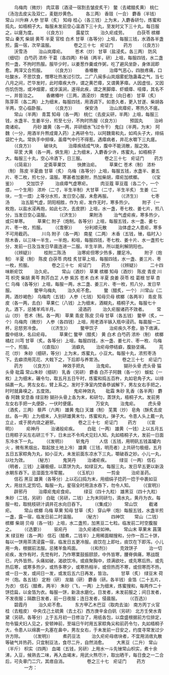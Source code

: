 <!-- { "loadSidebar": true } -->
　　乌梅肉（微炒） 肉苁蓉（酒浸一宿割去皱皮炙干） 鳖（去裙醋炙黄） 桃仁（汤泡去皮尖及双仁，麦麸炒黄色。
　　各三两） 香豉（一合） 麝香（半钱） 常山 川升麻 人参 甘草（炙） 知母 桂心（各三钱）上为末，入麝香研匀，炼蜜和捣丸，如梧桐子大。每服未发前空心温酒下三十丸，至发时又下三十丸，每日服之，以瘥为度。
　　（《良方》）
　　露星饮
　　 治久疟成劳。
　　白茯苓 槟榔 常山 秦艽 柴胡 黄芩 半夏 官桂 白术 甘草（各等分）上咀，每服三钱，水酒各半盏煎，露一宿，次早温服。
　　
　　卷之三十七　疟证门
　　药方
　　（《良方》）
　　沃雪汤
　　 治山岚瘴疟。
　　苍术（炒） 甘草（盐浸炙。各三两） 防风（细切） 白芍药 浓朴 干葛（各四两）朴硝（两半，研）上咀，每服四钱，水二盏煎一盏，不拘时热服。服毕少时，以姜葱作羹或作粥，吃了避风坐卧，身体润即愈。两滓又合煎服。
　　（《良方》）
　　香椿散
　　 治瘴气恶心，四肢疼痛，口吐酸水，不思饮食，憎寒壮热发过引饮。二广八闽多山岚烟雾蛇虺蛊毒之气，当七八月之间，芒华发时，此时瘴疾大作，谓之黄芒瘴，又谓黄茅瘴。人因虚怯，又因伤饥伤饱，或冲烟雾，或涉溪涧，遂得此疾，谓之黑脚瘴、虾蟆瘴、哑瘴，其名不一，并皆治之。
　　香嫩椿叶（三两，酒浸炒） 南壁土（向日者） 甘草（炙） 陈芽茶（各二两）上为细末，每服四钱，用酒调下。如患久者，更入甘遂、柴胡各半两，空心临卧服。
　　（《良方》）
　　保安汤
　　 治山岚瘴疟，寒热久不瘥。
　　常山（半两） 青蒿 知母（各一两） 桃仁（去皮尖研，半两）上咀，每服三钱，水盏半、生姜半分，煎至七分，不拘时热服（《良方》）
　　预固丸
　　 治岭南诸疟。
　　丹砂 雄黄（各一两，并研细水飞过令干） 鬼臼（半两，为末） 阿魏（一分，用酒半升熬成膏入药）上再研令匀，以阿魏膏和丸，如鸡头子大，绯绢袋贮十丸。常执手中频嗅，虽瘴气中行不得惹。遇瘴病者，井花水嚼下三丸瘥。
　　（《良方》）
　　破块丸
　　 治瘴疾结成气块，腹中不能消散，服之效。
　　荜茇 大黄（各一两，俱生用）上为细末，入麝香少许，炼蜜丸，如梧桐子大。每服三十丸，空心冷酒下，日三服。
　　
　　卷之三十七　疟证门
　　药方
　　（《简易》）
　　定斋草果饮
　　 快脾治疟。
　　草果仁 苍术（制） 浓朴（制） 陈皮 半夏曲 甘草（炙） 乌梅（各等分）上咀，每服五钱，水盏半、姜五片、枣二枚，煎七分，温服。寒甚者加姜附，热加柴胡，瘴疟加槟榔。
　　（《宝鉴》）
　　交加饮子
　　 治痰瘴气虚寒疟。
　　肉豆蔻 草豆蔻（各二个，一个煨，一个生用） 浓朴（二寸，半生半制）大甘草（二寸，半生半炙） 生姜（二块，一生一煨）上等分水煎，发日空心服，未愈再服。
　　（《济生》）
　　七枣汤
　　 治五脏气虚，阴阳相胜，作为 疟，发作无时，寒多热少。
　　附子（一枚炮，以盐水浸再炮，如此七次，去皮脐）上咀，水一盏，枣七枚、姜七片，煎八分，当发日空心温服。
　　（《济生》）
　　果附汤
　　 治气虚疟疾，寒多热少，或只单寒。
　　草果仁 附子（炮制。各等分）上咀，每服五钱，水一盏、姜七片、枣一枚，煎服。
　　（《澹寮》）
　　分利顺元散
　　 治体虚之人患疟，寒多不可用截药。
　　川乌 附子（各一两） 南星（二两） 木香（五钱，锉，临时入）除木香，以三味一半生，一半炮，和咀，每服四钱，枣七枚、姜十片、水一盏煎七分，发前一日及当发日早晨连进一二服。半生半熟，所以能利解阴阳也。
　　（《辨疑》）
　　桂附二陈汤
　　 治寒疟但寒少热多，腰足冷。
　　附子（炮制） 半夏（制） 陈皮 白茯苓 肉桂 炙甘草上咀，每服四钱，水一盏、姜三片、枣一枚，煎服。
　　
　　卷之三十七　疟证门
　　药方
　　（《辨疑》）
　　二十四味断疟饮
　　 治久疟。
　　常山（酒炒） 草果 槟榔 知母（酒炒） 陈皮 青皮 川芎 枳壳 柴胡 黄芩 荆芥白芷 人参 紫苏 苍术 白术 半夏 良姜 茯苓 桂 葛根 甘草 杏仁 乌梅（各等分）上咀，每服一两，水二盏、姜三片、枣一枚，煎八分，发日早服。
　　
　　鳖甲乌梅丸
　　 治久疟不愈。
　　鳖（醋炙，一个） 川常山（二两，酒炒褐色） 乌梅肉（五钱） 人参（七钱） 知母贝母 槟榔（各两半） 青皮 陈皮（各一两，去白） 草果仁（八钱）上为细末，酒糊丸，梧桐子大。每服七十丸，酒下，忌猪羊鸡半月。
　　
　　浸酒药
　　 治久疟服诸药不效者。
　　常山（炒） 苍术（制。各一两） 草果 青皮 陈皮 贝母 甘草（各五钱） 鳖甲（炙，一个）乌梅肉（微炒） 人参（各四钱）上咀，用老酒半镞入瓶中浸药。每晨服一二杯，忌怒劳冷食。
　　（《济生》）
　　鳖甲饮子
　　 治疟疾久不愈，胁下痞满，腹中结块，名曰疟母。
　　草果仁 鳖甲（醋炙） 黄 白术 白芍药 浓朴（制） 槟榔 橘红 川芎 甘草（炙。各等分）上咀，每服四钱，水一盏、姜七片、枣一枚、乌梅一个，煎服。
　　（《直指》）
　　消癖丸
　　 治疟母停结癖，腹胁坚痛。
　　芫花（炒） 朱砂（细研，等分）上为末，炼蜜丸，小豆大。每服十丸，浓煎枣汤下。去癖须用芫花、大戟下之，下后即与养胃汤。
　　
　　卷之三十七　疟证门
　　药方
　　（《良方》）
　　神效手把丸
　　 治鬼疟。
　　猢孙头骨 虎头骨 猫头骨 砒霜 常山朱砂（细研） 乳香（另研） 麝香 白芥子阿魏（各一分） 蜈蚣（一枚）上为细末，碾令匀，取五月五日午时，炼蜜和捣五百杵，丸如皂角子大。以绯绢裹一丸，男左女右，臂上系之。发时于净室内焚香恭诚解下，男左女右手把之，时时就鼻嗅之，五度效。
　　
　　鬼疟神效丸
　　砒霜 朱砂 乳香（各半两） 麝香 阿魏 安息香 绿豆粉 猢孙头骨上各为末，和研匀，蒸饼丸，梧桐子大。发前男左女右手把一丸便卧，一伏时便瘥。
　　
　　万安丸
　　 治鬼疟。
　　虎头骨（酒炙，三两） 藜芦（六两） 雄黄 鬼臼 天雄（制） 芜荑（炒） 皂角（酥炙去皮丝。各一两）上为细末，入别研雄黄末匀，炼蜜和丸，弹子大。令患人头上戴一丸立止，或于房内烧之避邪。
　　
　　卷之三十七　疟证门
　　药方
　　（《宣明》）
　　疟神丹
　　 治诸般疟疾。
　　白砒（一两） 雄黄（一钱）上以五月五日用粽子尖左右研三千下，日未出不令鸡犬见妇人知。丸如梧桐子大，发前一日面东冷水下一丸。
　　（《发明》）
　　斩鬼丹
　　人信（五钱，用明矾五钱盖罐内火 ，微有黑烟出，取起放土地上冷） 雄黄（三钱，明亮者）上共研匀极细，五月五日五家粽角为丸，如小豆大，未发前面东凉水下三丸，嚼破吞之妙。小儿一丸，以吐为效。
　　（秘方）
　　鬼哭丹
　　 治诸疟疾。
　　绿豆（一两） 信石（明者，三钱）上碾极细，以蒸饼为丸，如绿豆大。每服三丸，发日早五更以新汲水朝东吞下。忌湿面生冷荤腥。
　　（《玉机》）
　　一剪金
　　 治疟圣药。
　　信石 黑豆 雄黄（各等分）上以石臼捣为末，用细绢子捻药一捻于中裹如豆大，用丝扎定剪切。每服一丸，星宿全时用汲水吞下，勿令人知。
　　（《宣明》）
　　辟邪丹
　　 治瘴疟鬼疟食疟。
　　绿豆（四十九粒） 雄黑豆（四十九粒） 朱砂（二钱，另研） 白砒（另研，二钱）上为末同研匀，滴水丸，黄丹为衣。每服一粒，取桃枝研汁调井花水向日吞下。
　　（《集成》）
　　常山饮
　　 截诸疟。
　　常山 槟榔 乌梅 草果 知母 甘草（炙） 穿山甲（炮）每服五钱，水盏半煎一盏，露一宿，临发日前二时温服。
　　（秘方）
　　四神饮
　　常山（二钱） 槟榔 柴胡 贝母（各一钱）上咀，水二盏煎，加黑豆二七粒。临发前二时空腹服之。
　　（《选要》）
　　驱疟丹
　　 治久疟诸疟如神。
　　常山末 草果末 菖蒲末 绿豆粉（各一两） 信石（醋煮，二钱半）上用稀面糊搜和，分作一百二十饼，每以一饼用茶清浸露一宿，临发日五更冷服。痰饮在上即吐，痰饮在下即泻。小儿用一角，根据前法服。忌猪羊鱼鸡面。
　　（《和剂》）
　　克效饼子
　　 治一切疟疾，发作有时，先觉有时，乃作寒栗鼓振颐颔，中外皆寒，腰脊俱痛，寒战既已，内外皆热，头痛如破，渴欲饮冷。或痰聚胸中，烦满欲吐，或先寒后热，或先热后寒，或寒多热少，或热多寒少，或寒热相半，或但热而不寒，或但寒而不热，或一日一发，或间日一发，或发后五六日再发，皆治。
　　甘草（炙） 绿豆末 荷叶（炮。各五钱） 定粉（研） 龙脑（研） 麝香（研。各半钱）金箔（二十五片，为衣） 信石（醋煮，两半） 朱砂（飞，一两）上为细末，炼蜜搜和，每两作二十饼捻扁，以金箔为衣。每服一饼，新汲水磨化。日发者，未发前服之；间日发者，不发夜服；隔数日发者，前一日夜服；连日发者，侵晨服。
　　（《百选》）
　　碧霞丹
　　 治久疟不愈。
　　东方甲乙木巴豆（取肉去油） 南方丙丁火官桂（去粗皮） 中央戊己土硫黄（去土石）西方庚辛金白矾（另研） 北方壬癸水青黛（另研。各等分）上于五月初一日修治了，用纸各包，以盘盛根据前方位排定，勿令猫犬妇人见之，安顿神前，至端日午时用五家粽角尖和前药令匀，丸如梧桐子大，令患人以绵裹一丸塞在鼻中，男左女右，于未发前一日安之，约度寻常发过少许方除。
　　（《发明》）
　　煮药豆法
　　 治久疟疟母痞块者，不宜用消痞丸散等破气并热药，只宜制豆法，食尽二升，自然消愈。
　　大黑豆（二升） 常山（半斤） 枳实（四两） 血竭（五钱，另研）上用水一斗先锉常山枳实，煮十余沸，入豆，候熟去二味，再入血竭末，用武火熬尽汁，取出晒干，每日食之一二合后，可灸章门二穴，其痞自消。
　　
　　卷之三十七　疟证门
　　药方
　　
　　一方：
